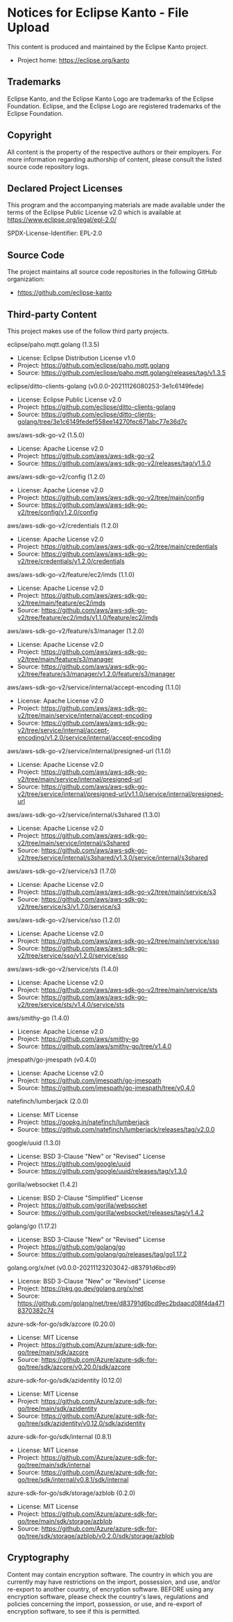 # Notices for Eclipse Kanto - File Upload

This content is produced and maintained by the Eclipse Kanto project.

* Project home: https://eclipse.org/kanto

## Trademarks

Eclipse Kanto, and the Eclipse Kanto Logo are trademarks of the Eclipse Foundation.
Eclipse, and the Eclipse Logo are registered trademarks of the Eclipse Foundation.

## Copyright

All content is the property of the respective authors or their employers.
For more information regarding authorship of content, please consult the
listed source code repository logs.

## Declared Project Licenses

This program and the accompanying materials are made available under the terms
of the Eclipse Public License v2.0 which is available at
https://www.eclipse.org/legal/epl-2.0/

SPDX-License-Identifier: EPL-2.0

## Source Code

The project maintains all source code repositories in the following GitHub organization:

* https://github.com/eclipse-kanto

## Third-party Content

This project makes use of the follow third party projects.

eclipse/paho.mqtt.golang (1.3.5)

* License: Eclipse Distribution License v1.0
* Project: https://github.com/eclipse/paho.mqtt.golang
* Source:  https://github.com/eclipse/paho.mqtt.golang/releases/tag/v1.3.5

eclipse/ditto-clients-golang (v0.0.0-20211126080253-3e1c6149fede)

* License: Eclipse Public License v2.0
* Project: https://github.com/eclipse/ditto-clients-golang
* Source:  https://github.com/eclipse/ditto-clients-golang/tree/3e1c6149fedef558ee14270fec671abc77e36d7c

aws/aws-sdk-go-v2 (1.5.0)

* License: Apache License v2.0
* Project: https://github.com/aws/aws-sdk-go-v2
* Source:  https://github.com/aws/aws-sdk-go-v2/releases/tag/v1.5.0

aws/aws-sdk-go-v2/config (1.2.0)

* License: Apache License v2.0
* Project: https://github.com/aws/aws-sdk-go-v2/tree/main/config
* Source:  https://github.com/aws/aws-sdk-go-v2/tree/config/v1.2.0/config

aws/aws-sdk-go-v2/credentials (1.2.0)

* License: Apache License v2.0
* Project: https://github.com/aws/aws-sdk-go-v2/tree/main/credentials
* Source:  https://github.com/aws/aws-sdk-go-v2/tree/credentials/v1.2.0/credentials

aws/aws-sdk-go-v2/feature/ec2/imds (1.1.0)

* License: Apache License v2.0
* Project: https://github.com/aws/aws-sdk-go-v2/tree/main/feature/ec2/imds
* Source:  https://github.com/aws/aws-sdk-go-v2/tree/feature/ec2/imds/v1.1.0/feature/ec2/imds

aws/aws-sdk-go-v2/feature/s3/manager (1.2.0)

* License: Apache License v2.0
* Project: https://github.com/aws/aws-sdk-go-v2/tree/main/feature/s3/manager
* Source:  https://github.com/aws/aws-sdk-go-v2/tree/feature/s3/manager/v1.2.0/feature/s3/manager 

aws/aws-sdk-go-v2/service/internal/accept-encoding (1.1.0)

* License: Apache License v2.0
* Project: https://github.com/aws/aws-sdk-go-v2/tree/main/service/internal/accept-encoding
* Source:  https://github.com/aws/aws-sdk-go-v2/tree/service/internal/accept-encoding/v1.2.0/service/internal/accept-encoding

aws/aws-sdk-go-v2/service/internal/presigned-url (1.1.0)

* License: Apache License v2.0
* Project: https://github.com/aws/aws-sdk-go-v2/tree/main/service/internal/presigned-url
* Source:  https://github.com/aws/aws-sdk-go-v2/tree/service/internal/presigned-url/v1.1.0/service/internal/presigned-url

aws/aws-sdk-go-v2/service/internal/s3shared (1.3.0)

* License: Apache License v2.0
* Project: https://github.com/aws/aws-sdk-go-v2/tree/main/service/internal/s3shared
* Source:  https://github.com/aws/aws-sdk-go-v2/tree/service/internal/s3shared/v1.3.0/service/internal/s3shared

aws/aws-sdk-go-v2/service/s3 (1.7.0)

* License: Apache License v2.0
* Project: https://github.com/aws/aws-sdk-go-v2/tree/main/service/s3
* Source:  https://github.com/aws/aws-sdk-go-v2/tree/service/s3/v1.7.0/service/s3

aws/aws-sdk-go-v2/service/sso (1.2.0)

* License: Apache License v2.0
* Project: https://github.com/aws/aws-sdk-go-v2/tree/main/service/sso
* Source:  https://github.com/aws/aws-sdk-go-v2/tree/service/sso/v1.2.0/service/sso

aws/aws-sdk-go-v2/service/sts (1.4.0)

* License: Apache License v2.0
* Project: https://github.com/aws/aws-sdk-go-v2/tree/main/service/sts
* Source:  https://github.com/aws/aws-sdk-go-v2/tree/service/sts/v1.4.0/service/sts

aws/smithy-go (1.4.0)

* License: Apache License v2.0
* Project: https://github.com/aws/smithy-go
* Source:  https://github.com/aws/smithy-go/tree/v1.4.0

jmespath/go-jmespath (v0.4.0)

* License: Apache License v2.0
* Project: https://github.com/jmespath/go-jmespath
* Source:  https://github.com/jmespath/go-jmespath/tree/v0.4.0

natefinch/lumberjack (2.0.0)

* License: MIT License
* Project: https://gopkg.in/natefinch/lumberjack
* Source:  https://github.com/natefinch/lumberjack/releases/tag/v2.0.0

google/uuid (1.3.0)

* License: BSD 3-Clause "New" or "Revised" License
* Project: https://github.com/google/uuid
* Source:  https://github.com/google/uuid/releases/tag/v1.3.0 

gorilla/websocket (1.4.2)

* License: BSD 2-Clause "Simplified" License
* Project: https://github.com/gorilla/websocket
* Source:  https://github.com/gorilla/websocket/releases/tag/v1.4.2 

golang/go (1.17.2)

* License: BSD 3-Clause "New" or "Revised" License
* Project: https://github.com/golang/go
* Source:  https://github.com/golang/go/releases/tag/go1.17.2  

golang.org/x/net (v0.0.0-20211123203042-d83791d6bcd9)

* License: BSD 3-Clause "New" or "Revised" License
* Project: https://pkg.go.dev/golang.org/x/net
* Source:  https://github.com/golang/net/tree/d83791d6bcd9ec2bdaacd08f4da4718370382c74

azure-sdk-for-go/sdk/azcore (0.20.0)

* License: MIT License
* Project: https://github.com/Azure/azure-sdk-for-go/tree/main/sdk/azcore
* Source:  https://github.com/Azure/azure-sdk-for-go/tree/sdk/azcore/v0.20.0/sdk/azcore

azure-sdk-for-go/sdk/azidentity (0.12.0)

* License: MIT License
* Project: https://github.com/Azure/azure-sdk-for-go/tree/main/sdk/azidentity
* Source:  https://github.com/Azure/azure-sdk-for-go/tree/sdk/azidentity/v0.12.0/sdk/azidentity

azure-sdk-for-go/sdk/internal (0.8.1)

* License: MIT License
* Project: https://github.com/Azure/azure-sdk-for-go/tree/main/sdk/internal
* Source:  https://github.com/Azure/azure-sdk-for-go/tree/sdk/internal/v0.8.1/sdk/internal

azure-sdk-for-go/sdk/storage/azblob (0.2.0)

* License: MIT License
* Project: https://github.com/Azure/azure-sdk-for-go/tree/main/sdk/storage/azblob
* Source:  https://github.com/Azure/azure-sdk-for-go/tree/sdk/storage/azblob/v0.2.0/sdk/storage/azblob

## Cryptography

Content may contain encryption software. The country in which you are currently
may have restrictions on the import, possession, and use, and/or re-export to
another country, of encryption software. BEFORE using any encryption software,
please check the country's laws, regulations and policies concerning the import,
possession, or use, and re-export of encryption software, to see if this is
permitted.
